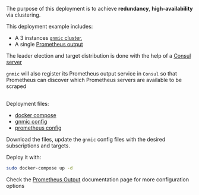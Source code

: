 The purpose of this deployment is to achieve __redundancy__, __high-availability__ via clustering.

This deployment example includes:

- A 3 instances [`gnmic` cluster](../../user_guide/HA.md),
- A single [Prometheus output](../../user_guide/outputs/prometheus_output.md)

The leader election and target distribution is done with the help of a [Consul server](https://www.consul.io/docs/introhttps://www.consul.io/docs/intro)

`gnmic` will also register its Prometheus output service in `Consul` so that Prometheus can discover which Prometheus servers are available to be scraped

<div class="mxgraph" style="max-width:100%;border:1px solid transparent;margin:0 auto; display:block;" data-mxgraph="{&quot;page&quot;:12,&quot;zoom&quot;:1.4,&quot;highlight&quot;:&quot;#0000ff&quot;,&quot;nav&quot;:true,&quot;check-visible-state&quot;:true,&quot;resize&quot;:true,&quot;url&quot;:&quot;https://raw.githubusercontent.com/karimra/gnmic/diagrams/diagrams/cluster_prometheus&quot;}"></div>

<script type="text/javascript" src="https://cdn.jsdelivr.net/gh/hellt/drawio-js@main/embed2.js?&fetch=https%3A%2F%2Fraw.githubusercontent.com%2Fkarimra%2Fgnmic%2Fdiagrams%2Fcluster_prometheus" async></script>


Deployment files:

- [docker compose](https://github.com/karimra/gnmic/blob/master/examples/deployments/2.clusters/2.prometheus-output/docker-compose.yaml)
- [gnmic config](https://github.com/karimra/gnmic/blob/master/examples/deployments/2.clusters/2.prometheus-output/gnmic.yaml)
- [prometheus config](https://github.com/karimra/gnmic/blob/master/examples/deployments/2.clusters/2.prometheus-output/prometheus/prometheus.yaml)

Download the files, update the `gnmic` config files with the desired subscriptions and targets.

Deploy it with:

```bash
sudo docker-compose up -d
```

Check the [Prometheus Output](../../user_guide/outputs/prometheus_output.md) documentation page for more configuration options